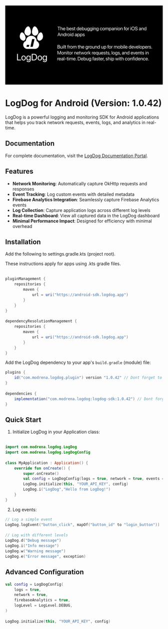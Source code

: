 ![LogDog Feature Graphic](feature-graphic.png)

# LogDog for Android (Version: 1.0.42)

LogDog is a powerful logging and monitoring SDK for Android applications that helps you track network requests, events, logs, and analytics in real-time.

## Documentation

For complete documentation, visit the [LogDog Documentation Portal](https://docs.logdog.app).

## Features

- **Network Monitoring**: Automatically capture OkHttp requests and responses
- **Event Tracking**: Log custom events with detailed metadata
- **Firebase Analytics Integration**: Seamlessly capture Firebase Analytics events
- **Log Collection**: Capture application logs across different log levels
- **Real-time Dashboard**: View all captured data in the LogDog dashboard
- **Minimal Performance Impact**: Designed for efficiency with minimal overhead

## Installation

Add the following to settings.gradle.kts (project root).

These instructions apply for apps using .kts gradle files.

```gradle

pluginManagement {
    repositories {
        maven {
            url = uri("https://android-sdk.logdog.app")
        }
    }
}

dependencyResolutionManagement {
    repositories {
        maven {
            url = uri("https://android-sdk.logdog.app")
        }
    }
}
```

Add the LogDog dependency to your app's `build.gradle` (module) file:

```gradle
plugins {
    id("com.modrena.logdog.plugin") version "1.0.42" // Dont forget to set the desired version
}

dependencies {
    implementation("com.modrena.logdog:logdog-sdk:1.0.42") // Dont forget to set the desired version
}
```

## Quick Start

1. Initialize LogDog in your Application class:

```kotlin

import com.modrena.logdog.LogDog
import com.modrena.logdog.LogDogConfig

class MyApplication : Application() {
    override fun onCreate() {
        super.onCreate()
        val config = LogDogConfig(logs = true, network = true, events = true)
        LogDog.initialize(this, "YOUR_API_KEY", config)
        LogDog.i("LogDog","Hello from LogDog!")
    }
}
```


2. Log events:

```kotlin
// Log a simple event
LogDog.logEvent("button_click", mapOf("button_id" to "login_button"))

// Log with different levels
LogDog.d("Debug message")
LogDog.i("Info message")
LogDog.w("Warning message")
LogDog.e("Error message", exception)
```

## Advanced Configuration

```kotlin
val config = LogDogConfig(
    logs = true,
    network = true,
    firebaseAnalytics = true,
    logLevel = LogLevel.DEBUG,
)

LogDog.initialize(this, "YOUR_API_KEY", config)
```